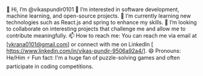 👋 Hi, I’m @vikaspundir0101
👀 I’m interested in software development, machine learning, and open-source projects.
🌱 I’m currently learning new technologies such as React.js and spring to enhance my skills.
💞️ I’m looking to collaborate on interesting projects that challenge me and allow me to contribute meaningfully.
📫 How to reach me: You can reach me via email at [vkrana0101@gmail.com] or connect with me on LinkedIn [
https://www.linkedin.com/in/vikas-pundir-9506a92a4/].
😄 Pronouns: He/Him
⚡ Fun fact: I'm a huge fan of puzzle-solving games and often participate in coding competitions.

<!---
vikaspundir0101/vikaspundir0101 is a ✨ special ✨ repository because its `README.md` (this file) appears on your GitHub profile.
You can click the Preview link to take a look at your changes.
--->
